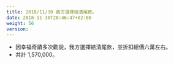 ```yaml
---
title: 2018/11/30 我方選擇結清尾款。
date: 2018-11-30T20:46:47+02:00
weight: 56
version: 
---
```


- 因幸福奇蹟多次勸說，我方選擇結清尾款，並折扣總價六萬左右。
- 共計 1,570,000。
